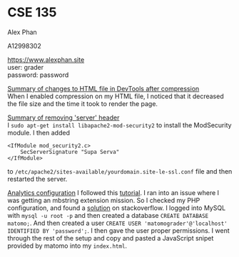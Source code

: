 # CSE 135

Alex Phan

A12998302

https://www.alexphan.site <br />
user: grader <br />
password: password

<u>Summary of changes to HTML file in DevTools after compression</u><br />
When I enabled compression on my HTML file, I noticed that it decreased the file size and the time it took to render the page.

<u>Summary of removing 'server' header</u><br />
I ```sudo apt-get install libapache2-mod-security2``` to install the ModSecurity module. I then added
```
<IfModule mod_security2.c>
    SecServerSignature "Supa Serva"
</IfModule>
```
to `/etc/apache2/sites-available/yourdomain.site-le-ssl.conf` file and then restarted the server.

<u>Analytics configuration</u>
I followed this [tutorial](https://artofadventuring.com/install-matomo-piwik-digitalocean/). I ran into an issue where I was getting
an mbstring extension mission. So I checked my PHP configuration, and found a [solution](https://stackoverflow.com/questions/30047169/phpmyadmin-error-the-mbstring-extension-is-missing-please-check-your-php-confi) on stackoverflow. I logged into MySQL with `mysql -u root -p`
and then created a database `CREATE DATABASE matomo;`. And then created a user `CREATE USER 'matomograder'@'localhost' IDENTIFIED BY 'password';`.
I then gave the user proper permissions. I went through the rest of the setup and copy and pasted a JavaScript snipet provided by matomo into my
`index.html`.